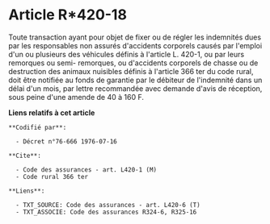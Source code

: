 # Article R*420-18

Toute transaction ayant pour objet de fixer ou de régler les indemnités dues par les responsables non assurés d'accidents
corporels causés par l'emploi d'un ou plusieurs des véhicules définis à l'article L. 420-1, ou par leurs remorques ou semi-
remorques, ou d'accidents corporels de chasse ou de destruction des animaux nuisibles définis à l'article 366 ter du code
rural, doit être notifiée au fonds de garantie par le débiteur de l'indemnité dans un délai d'un mois, par lettre recommandée
avec demande d'avis de réception, sous peine d'une amende de 40 à 160 F.

**Liens relatifs à cet article**

	**Codifié par**:

	  - Décret n°76-666 1976-07-16

	**Cite**:

	  - Code des assurances - art. L420-1 (M)
	  - Code rural 366 ter

	**Liens**:

	  - TXT_SOURCE: Code des assurances - art. L420-6 (T)
	  - TXT_ASSOCIE: Code des assurances R324-6, R325-16
